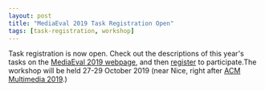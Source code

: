```yaml
---
layout: post
title: "MediaEval 2019 Task Registration Open"
tags: [task-registration, workshop]
---
```


Task registration is now open. Check out the descriptions of this year's tasks on the [MediaEval 2019 webpage](http://www.multimediaeval.org/mediaeval2019/index.html), and then [register](https://docs.google.com/forms/d/e/1FAIpQLSfxS4LPBhLQUTXSPT5vogtiSy7BuAKrPs6u6pZXcSV1Xs7XEQ/viewform) to participate.The workshop will be held 27-29 October 2019 (near Nice, right after [ACM Multimedia 2019](https://www.acmmm.org/2019/).)
